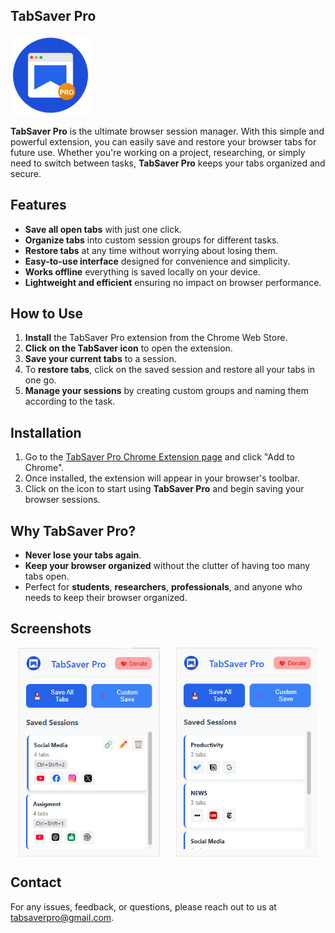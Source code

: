 ## TabSaver Pro

![TabSaver Pro Logo](https://raw.githubusercontent.com/Minix-Lab/TabSaver-Pro/main/TabSaverPro%20logo128.png)

**TabSaver Pro** is the ultimate browser session manager. With this simple and powerful extension, you can easily save and restore your browser tabs for future use. Whether you're working on a project, researching, or simply need to switch between tasks, **TabSaver Pro** keeps your tabs organized and secure.


## Features

- **Save all open tabs** with just one click.  
- **Organize tabs** into custom session groups for different tasks.  
- **Restore tabs** at any time without worrying about losing them.  
- **Easy-to-use interface** designed for convenience and simplicity.  
- **Works offline** everything is saved locally on your device.  
- **Lightweight and efficient** ensuring no impact on browser performance.  

## How to Use

1. **Install** the TabSaver Pro extension from the Chrome Web Store.  
2. **Click on the TabSaver icon** to open the extension.  
3. **Save your current tabs** to a session.  
4. To **restore tabs**, click on the saved session and restore all your tabs in one go.  
5. **Manage your sessions** by creating custom groups and naming them according to the task.  

## Installation

1. Go to the [TabSaver Pro Chrome Extension page](https://chromewebstore.google.com/detail/bpmiieefonngaedglifapacoolbloama?utm_source=item-share-cb) and click "Add to Chrome".  
2. Once installed, the extension will appear in your browser's toolbar.  
3. Click on the icon to start using **TabSaver Pro** and begin saving your browser sessions.  

## Why TabSaver Pro?

- **Never lose your tabs again**.  
- **Keep your browser organized** without the clutter of having too many tabs open.  
- Perfect for **students**, **researchers**, **professionals**, and anyone who needs to keep their browser organized.

## Screenshots

<div style="display: flex; justify-content: space-around;">
  <img src="https://github.com/Minix-Lab/TabSaver-Pro/blob/main/TabSaver%20Pro%20Demo.png?raw=true" width="45%" />
  <img src="https://github.com/Minix-Lab/TabSaver-Pro/blob/main/TabSaver%20Pro%20Demo2.png?raw=true" width="45%" />
</div>

## Contact

For any issues, feedback, or questions, please reach out to us at [tabsaverpro@gmail.com](mailto:tabsaverpro@gmail.com).  
